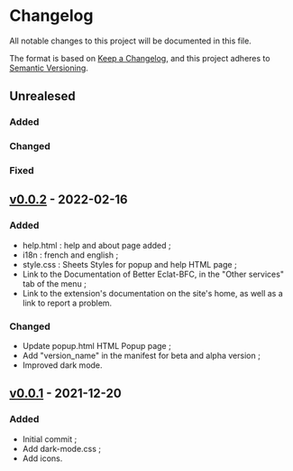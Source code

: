 # Changelog
All notable changes to this project will be documented in this file.

The format is based on [Keep a Changelog](https://keepachangelog.com/en/1.0.0/), and this project adheres to [Semantic Versioning](https://semver.org/spec/v2.0.0.html).

## Unrealesed
### Added

### Changed

### Fixed

## [v0.0.2] - 2022-02-16
### Added
- help.html : help and about page added ;
- i18n : french and english ;
- style.css : Sheets Styles for popup and help HTML page ;
- Link to the Documentation of Better Eclat-BFC, in the "Other services" tab of the menu ;
- Link to the extension's documentation on the site's home, as well as a link to report a problem.

### Changed
- Update popup.html HTML Popup page ;
- Add "version_name" in the manifest for beta and alpha version ;
- Improved dark mode.

## [v0.0.1] - 2021-12-20
### Added
- Initial commit ;
- Add dark-mode.css ;
- Add icons.

[v0.0.2]: https://github.com/Florian-COLLIN/eclat-bfc-extension/releases/tag/v0.0.2
[v0.0.1]: https://github.com/Florian-COLLIN/eclat-bfc-extension/releases/tag/v0.0.1

